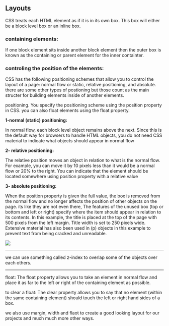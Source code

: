 ## **Layouts**

CSS treats each HTML element as if it is in its own box. This box will either be a block level box or an inline box.

### **containing elements:**

If one block element sits inside another block element then the outer box is known as the containing or parent element for the inner containter.

### **controling the position of the elements:**

CSS has the following positioning schemes that allow you to control 
the layout of a page: normal flow or static, relative positioning, and absolute. there are some other types of postioning but those count as the main structer for building elements inside of another elements.

positioning. You specify the positioning scheme using the position
property in CSS. you can also float elements using the float property.

**1-normal (static) positioning:**

In normal flow, each block level object remains above the next. Since this is the default way for browsers to handle HTML objects, you do not need CSS material to indicate what objects should appear in normal flow

**2- relative positioning:**

The relative position moves an object in relation to what is the normal flow. For example, you can move it by 10 pixels less than it would be a normal flow or 20% to the right. You can indicate that the element should be located somewhere using position property with a relative value

**3- absolute positioning:**

When the position property is given the full value, the box is removed from the normal flow and no longer affects the position of other objects on the page. its like they are not even there, The features of the unused box (top or bottom and left or right) specify where the item should appear in relation to its contents. In this example, the title is placed at the top of the page with 500 pixels from the left margin. Title width is set to 250 pixels wide. Extensive material has also been used in (p) objects in this example to prevent text from being cracked and unreadable.

![](https://miro.medium.com/max/1838/1*ia4V5qfk6Ki3iWIn-SmErw.png)

<hr>

we can use something called z-index to overlap some of the objects over each others.

<hr>

float: The float property allows you to take an element in normal flow and place it as far to the left or right of the containing element as possible.

to clear a float:
The clear property allows you to say that no element (within the same containing element) should touch the left or right hand sides of a box.

we also use margin, width and flaot to create a good looking layout for our projects and much much more other ways.